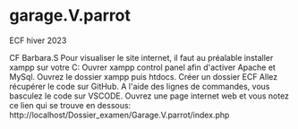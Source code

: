 # garage.V.parrot
ECF hiver 2023

CF Barbara.S Pour visualiser le site internet, il faut au préalable installer xampp sur votre C:
Ouvrer xampp control panel afin d'activer Apache et MySql. Ouvrez le dossier xampp puis htdocs. Créer un dossier ECF Allez récupérer le code sur GitHub. A l'aide des lignes de commandes, vous basculez le code sur VSCODE. Ouvrez une page internet web et vous notez ce lien qui se trouve en dessous:
http://localhost/Dossier_examen/Garage.V.parrot/index.php
